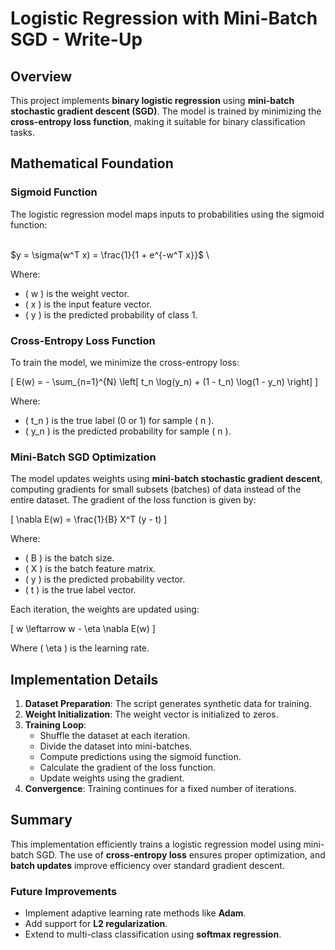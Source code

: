 # Logistic Regression with Mini-Batch SGD - Write-Up

## Overview
This project implements **binary logistic regression** using **mini-batch stochastic gradient descent (SGD)**. The model is trained by minimizing the **cross-entropy loss function**, making it suitable for binary classification tasks.

## Mathematical Foundation

### Sigmoid Function
The logistic regression model maps inputs to probabilities using the sigmoid function:

\
$y = \sigma(w^T x) = \frac{1}{1 + e^{-w^T x}}$
\

Where:
- \( w \) is the weight vector.
- \( x \) is the input feature vector.
- \( y \) is the predicted probability of class 1.

### Cross-Entropy Loss Function
To train the model, we minimize the cross-entropy loss:

\[
E(w) = - \sum_{n=1}^{N} \left[ t_n \log(y_n) + (1 - t_n) \log(1 - y_n) \right]
\]

Where:
- \( t_n \) is the true label (0 or 1) for sample \( n \).
- \( y_n \) is the predicted probability for sample \( n \).

### Mini-Batch SGD Optimization
The model updates weights using **mini-batch stochastic gradient descent**, computing gradients for small subsets (batches) of data instead of the entire dataset. The gradient of the loss function is given by:

\[
\nabla E(w) = \frac{1}{B} X^T (y - t)
\]

Where:
- \( B \) is the batch size.
- \( X \) is the batch feature matrix.
- \( y \) is the predicted probability vector.
- \( t \) is the true label vector.

Each iteration, the weights are updated using:

\[
w \leftarrow w - \eta \nabla E(w)
\]

Where \( \eta \) is the learning rate.

## Implementation Details

1. **Dataset Preparation**: The script generates synthetic data for training.
2. **Weight Initialization**: The weight vector is initialized to zeros.
3. **Training Loop**:
   - Shuffle the dataset at each iteration.
   - Divide the dataset into mini-batches.
   - Compute predictions using the sigmoid function.
   - Calculate the gradient of the loss function.
   - Update weights using the gradient.
4. **Convergence**: Training continues for a fixed number of iterations.

## Summary
This implementation efficiently trains a logistic regression model using mini-batch SGD. The use of **cross-entropy loss** ensures proper optimization, and **batch updates** improve efficiency over standard gradient descent.

### Future Improvements
- Implement adaptive learning rate methods like **Adam**.
- Add support for **L2 regularization**.
- Extend to multi-class classification using **softmax regression**.
